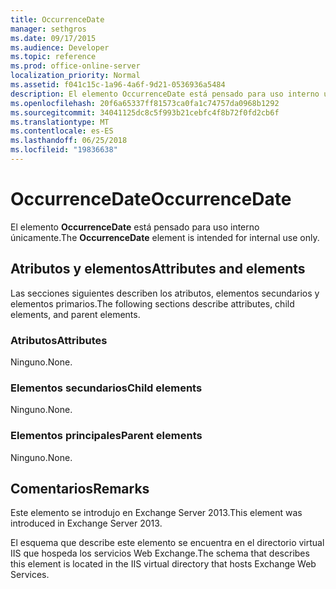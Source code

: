```yaml
---
title: OccurrenceDate
manager: sethgros
ms.date: 09/17/2015
ms.audience: Developer
ms.topic: reference
ms.prod: office-online-server
localization_priority: Normal
ms.assetid: f041c15c-1a96-4a6f-9d21-0536936a5484
description: El elemento OccurrenceDate está pensado para uso interno únicamente.
ms.openlocfilehash: 20f6a65337ff81573ca0fa1c74757da0968b1292
ms.sourcegitcommit: 34041125dc8c5f993b21cebfc4f8b72f0fd2cb6f
ms.translationtype: MT
ms.contentlocale: es-ES
ms.lasthandoff: 06/25/2018
ms.locfileid: "19836638"
---
```

# <a name="occurrencedate"></a><span data-ttu-id="45cf4-103">OccurrenceDate</span><span class="sxs-lookup"><span data-stu-id="45cf4-103">OccurrenceDate</span></span>

<span data-ttu-id="45cf4-104">El elemento **OccurrenceDate** está pensado para uso interno únicamente.</span><span class="sxs-lookup"><span data-stu-id="45cf4-104">The **OccurrenceDate** element is intended for internal use only.</span></span> 

## <a name="attributes-and-elements"></a><span data-ttu-id="45cf4-105">Atributos y elementos</span><span class="sxs-lookup"><span data-stu-id="45cf4-105">Attributes and elements</span></span>

<span data-ttu-id="45cf4-106">Las secciones siguientes describen los atributos, elementos secundarios y elementos primarios.</span><span class="sxs-lookup"><span data-stu-id="45cf4-106">The following sections describe attributes, child elements, and parent elements.</span></span>
  
### <a name="attributes"></a><span data-ttu-id="45cf4-107">Atributos</span><span class="sxs-lookup"><span data-stu-id="45cf4-107">Attributes</span></span>

<span data-ttu-id="45cf4-108">Ninguno.</span><span class="sxs-lookup"><span data-stu-id="45cf4-108">None.</span></span>
  
### <a name="child-elements"></a><span data-ttu-id="45cf4-109">Elementos secundarios</span><span class="sxs-lookup"><span data-stu-id="45cf4-109">Child elements</span></span>

<span data-ttu-id="45cf4-110">Ninguno.</span><span class="sxs-lookup"><span data-stu-id="45cf4-110">None.</span></span>
  
### <a name="parent-elements"></a><span data-ttu-id="45cf4-111">Elementos principales</span><span class="sxs-lookup"><span data-stu-id="45cf4-111">Parent elements</span></span>

<span data-ttu-id="45cf4-112">Ninguno.</span><span class="sxs-lookup"><span data-stu-id="45cf4-112">None.</span></span>
  
## <a name="remarks"></a><span data-ttu-id="45cf4-113">Comentarios</span><span class="sxs-lookup"><span data-stu-id="45cf4-113">Remarks</span></span>

<span data-ttu-id="45cf4-114">Este elemento se introdujo en Exchange Server 2013.</span><span class="sxs-lookup"><span data-stu-id="45cf4-114">This element was introduced in Exchange Server 2013.</span></span>
  
<span data-ttu-id="45cf4-115">El esquema que describe este elemento se encuentra en el directorio virtual IIS que hospeda los servicios Web Exchange.</span><span class="sxs-lookup"><span data-stu-id="45cf4-115">The schema that describes this element is located in the IIS virtual directory that hosts Exchange Web Services.</span></span>
  

